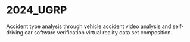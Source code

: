 # 2024_UGRP
Accident type analysis through vehicle accident video analysis and self-driving car software verification virtual reality data set composition.
